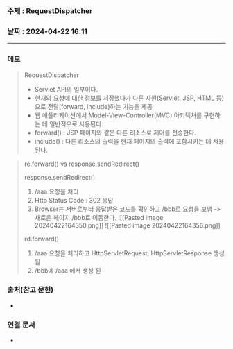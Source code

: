 ### 주제 : RequestDispatcher

### 날짜 : 2024-04-22 16:11
----
### 메모
> RequestDispatcher
> 	- Servlet API의 일부이다.
> 	- 현재의 요청에 대한 정보를 저장했다가 다른 자원(Servlet, JSP, HTML 등)으로 전달(forward, include)하는 기능을 제공
> 	- 웹 애플리케이션에서 Model-View-Controller(MVC) 아키텍처를 구현하는 데 일반적으로 사용된다.
> 	- forward() : JSP 페이지와 같은 다른 리소스로 제어를 전송한다.
> 	- include() : 다른 리소스의 출력을 현재 페이지의 출력에 포함시키는 데 사용된다.

> re.forward() vs response.sendRedirect()
> 
> response.sendRedirect()
> 	1. /aaa 요청을 처리
> 	2. Http Status Code : 302 응답
> 	3. Browser는 서버로부터 응답받은 코드를 확인하고 /bbb로 요청을 보냄 -> 새로운 페이지 /bbb로 이동한다.
> 	![[Pasted image 20240422164350.png]]
> 	![[Pasted image 20240422164356.png]]
> 
> rd.forward()
> 	1. /aaa 요청을 처리하고 HttpServletRequest, HttpServletResponse 생성됨
> 	2. /bbb에 /aaa 에서 생성 된 

### 출처(참고 문헌)
-

### 연결 문서
-